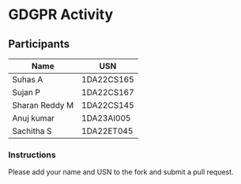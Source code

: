 # GDGPR Activity

## Participants

| Name   | USN        |
|--------|------------|
| Suhas A| 1DA22CS165 |
| Sujan P| 1DA22CS167 |
| Sharan Reddy M| 1DA22CS145|
| Anuj kumar| 1DA23AI005|
| Sachitha S| 1DA22ET045|

### Instructions
Please add your name and USN to the fork and submit a pull request.

